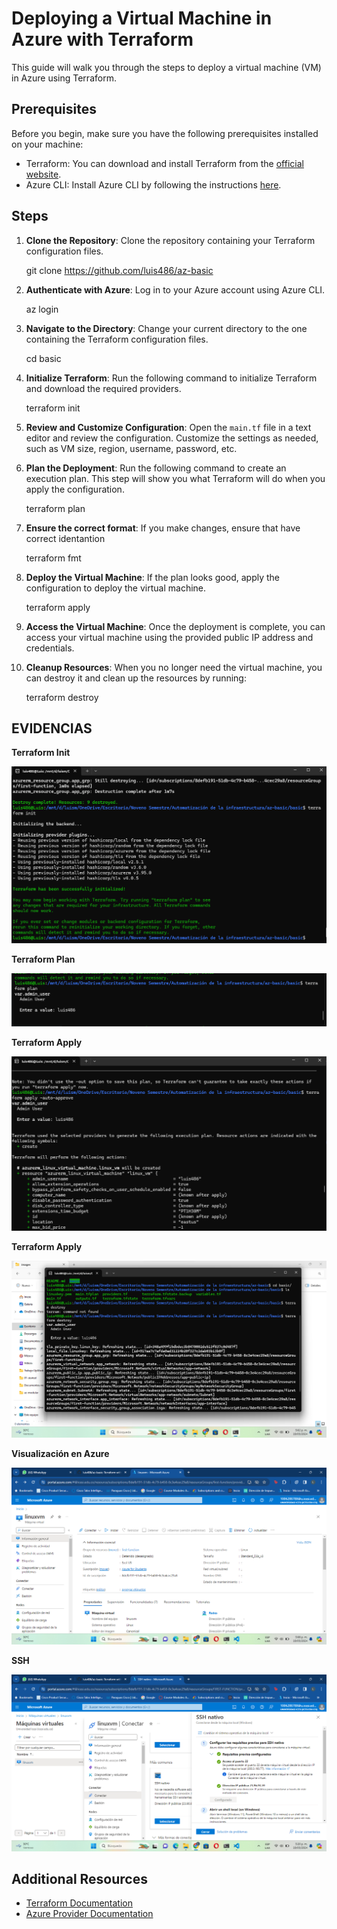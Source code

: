 # Deploying a Virtual Machine in Azure with Terraform

This guide will walk you through the steps to deploy a virtual machine (VM) in Azure using Terraform.

## Prerequisites

Before you begin, make sure you have the following prerequisites installed on your machine:

- Terraform: You can download and install Terraform from the [official website](https://www.terraform.io/downloads.html).
- Azure CLI: Install Azure CLI by following the instructions [here](https://docs.microsoft.com/en-us/cli/azure/install-azure-cli).

## Steps

1. **Clone the Repository**: Clone the repository containing your Terraform configuration files.

    git clone https://github.com/luis486/az-basic

2. **Authenticate with Azure**: Log in to your Azure account using Azure CLI.

    az login

3. **Navigate to the Directory**: Change your current directory to the one containing the Terraform configuration files.

    cd basic

4. **Initialize Terraform**: Run the following command to initialize Terraform and download the required providers.

    terraform init

5. **Review and Customize Configuration**: Open the `main.tf` file in a text editor and review the configuration. Customize the settings as needed, such as VM size, region, username, password, etc.

6. **Plan the Deployment**: Run the following command to create an execution plan. This step will show you what Terraform will do when you apply the configuration.

    terraform plan

7. **Ensure the correct format**: If you make changes, ensure that have correct identantion

    terraform fmt
   
8. **Deploy the Virtual Machine**: If the plan looks good, apply the configuration to deploy the virtual machine.

    terraform apply

9. **Access the Virtual Machine**: Once the deployment is complete, you can access your virtual machine using the provided public IP address and credentials.

10. **Cleanup Resources**: When you no longer need the virtual machine, you can destroy it and clean up the resources by running:

    terraform destroy

## EVIDENCIAS

**Terraform Init**

![alt text](images/terraformInit.png)

**Terraform Plan**

![alt text](images/terraformPlan.png)

**Terraform Apply**

![alt text](images/terraformApply.png)

**Terraform Apply**

![alt text](images/terraformDestroy.png)

**Visualización en Azure**

![alt text](images/vm.png)

**SSH**

![alt text](images/ssh.png)


## Additional Resources

- [Terraform Documentation](https://www.terraform.io/docs/index.html)
- [Azure Provider Documentation](https://registry.terraform.io/providers/hashicorp/azurerm/latest/docs)
